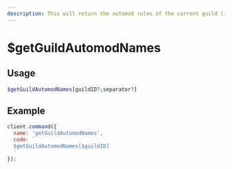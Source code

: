 ```yaml
---
description: This will return the automod rules of the current guild (if any)
---
```


# $getGuildAutomodNames

## Usage

```php
$getGuildAutomodNames[guildID?;separator?]
```

## Example

```javascript
client.command({
  name: 'getGuildAutomodNames',
  code: `
  $getGuildAutomodNames[$guildID]
  `
});
```
